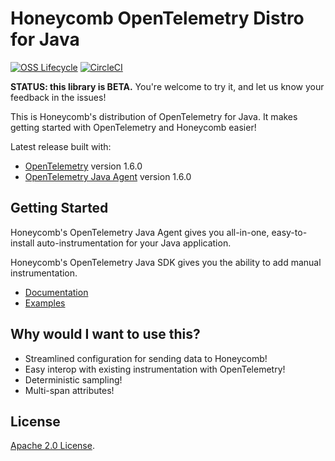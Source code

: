 # Honeycomb OpenTelemetry Distro for Java

[![OSS Lifecycle](https://img.shields.io/osslifecycle/honeycombio/honeycomb-opentelemetry-java)](https://github.com/honeycombio/home/blob/main/honeycomb-oss-lifecycle-and-practices.md)
[![CircleCI](https://circleci.com/gh/honeycombio/honeycomb-opentelemetry-java.svg?style=shield&circle-token=e2f4c30919ecbdbfb095415a6f4114a03dc491a0)](https://circleci.com/gh/honeycombio/honeycomb-opentelemetry-java)

**STATUS: this library is BETA.**
You're welcome to try it, and let us know your feedback in the issues!

This is Honeycomb's distribution of OpenTelemetry for Java.
It makes getting started with OpenTelemetry and Honeycomb easier!

Latest release built with:

- [OpenTelemetry](https://github.com/open-telemetry/opentelemetry-java/releases/tag/v1.6.0) version 1.6.0
- [OpenTelemetry Java Agent](https://github.com/open-telemetry/opentelemetry-java-instrumentation/releases/tag/v1.6.0) version 1.6.0

## Getting Started

Honeycomb's OpenTelemetry Java Agent gives you all-in-one,
easy-to-install auto-instrumentation for your Java application.

Honeycomb's OpenTelemetry Java SDK gives you the ability to add manual instrumentation.

- [Documentation](https://docs.honeycomb.io/getting-data-in/java/opentelemetry-distro/)
- [Examples](/examples/)

## Why would I want to use this?

- Streamlined configuration for sending data to Honeycomb!
- Easy interop with existing instrumentation with OpenTelemetry!
- Deterministic sampling!
- Multi-span attributes!

## License

[Apache 2.0 License](./LICENSE).
